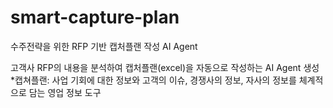 # smart-capture-plan
수주전략을 위한 RFP 기반 캡처플랜 작성 AI Agent

고객사 RFP의 내용을 분석하여 캡처플랜(excel)을 자동으로 작성하는 AI Agent 생성
*캡쳐플랜: 사업 기회에 대한 정보와 고객의 이슈, 경쟁사의 정보, 자사의 정보를 체계적으로 담는 영업 정보 도구

